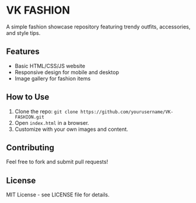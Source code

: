 # VK FASHION

A simple fashion showcase repository featuring trendy outfits, accessories, and style tips.

## Features
- Basic HTML/CSS/JS website
- Responsive design for mobile and desktop
- Image gallery for fashion items

## How to Use
1. Clone the repo: `git clone https://github.com/yourusername/VK-FASHION.git`
2. Open `index.html` in a browser.
3. Customize with your own images and content.

## Contributing
Feel free to fork and submit pull requests!

## License
MIT License - see LICENSE file for details.
